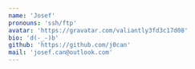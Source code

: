 ```yaml
---
name: 'Josef'
pronouns: 'ssh/ftp'
avatar: 'https://gravatar.com/valiantly3fd3c17d08'
bio: 'd(-_-)b'
github: 'https://github.com/j0can'
mail: 'josef.can@outlook.com'
---
```

